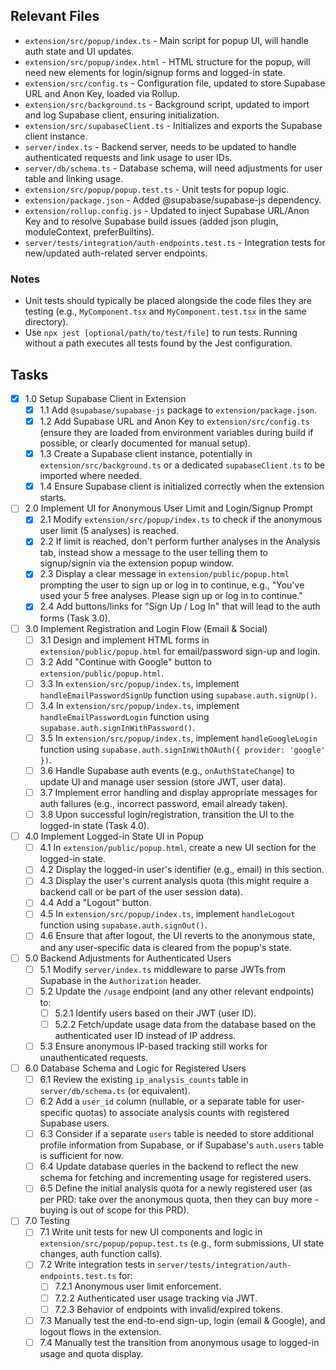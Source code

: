## Relevant Files

- `extension/src/popup/index.ts` - Main script for popup UI, will handle auth state and UI updates.
- `extension/src/popup/index.html` - HTML structure for the popup, will need new elements for login/signup forms and logged-in state.
- `extension/src/config.ts` - Configuration file, updated to store Supabase URL and Anon Key, loaded via Rollup.
- `extension/src/background.ts` - Background script, updated to import and log Supabase client, ensuring initialization.
- `extension/src/supabaseClient.ts` - Initializes and exports the Supabase client instance.
- `server/index.ts` - Backend server, needs to be updated to handle authenticated requests and link usage to user IDs.
- `server/db/schema.ts` - Database schema, will need adjustments for user table and linking usage.
- `extension/src/popup/popup.test.ts` - Unit tests for popup logic.
- `extension/package.json` - Added @supabase/supabase-js dependency.
- `extension/rollup.config.js` - Updated to inject Supabase URL/Anon Key and to resolve Supabase build issues (added json plugin, moduleContext, preferBuiltins).
- `server/tests/integration/auth-endpoints.test.ts` - Integration tests for new/updated auth-related server endpoints.

### Notes

- Unit tests should typically be placed alongside the code files they are testing (e.g., `MyComponent.tsx` and `MyComponent.test.tsx` in the same directory).
- Use `npx jest [optional/path/to/test/file]` to run tests. Running without a path executes all tests found by the Jest configuration.

## Tasks

- [x] 1.0 Setup Supabase Client in Extension
  - [x] 1.1 Add `@supabase/supabase-js` package to `extension/package.json`.
  - [x] 1.2 Add Supabase URL and Anon Key to `extension/src/config.ts` (ensure they are loaded from environment variables during build if possible, or clearly documented for manual setup).
  - [x] 1.3 Create a Supabase client instance, potentially in `extension/src/background.ts` or a dedicated `supabaseClient.ts` to be imported where needed.
  - [x] 1.4 Ensure Supabase client is initialized correctly when the extension starts.

- [ ] 2.0 Implement UI for Anonymous User Limit and Login/Signup Prompt
  - [x] 2.1 Modify `extension/src/popup/index.ts` to check if the anonymous user limit (5 analyses) is reached.
  - [x] 2.2 If limit is reached, don't perform further analyses in the Analysis tab, instead show a message to the user telling them to signup/signin via the extension popup window.
  - [x] 2.3 Display a clear message in `extension/public/popup.html` prompting the user to sign up or log in to continue, e.g., "You've used your 5 free analyses. Please sign up or log in to continue."
  - [x] 2.4 Add buttons/links for "Sign Up / Log In" that will lead to the auth forms (Task 3.0).

- [ ] 3.0 Implement Registration and Login Flow (Email & Social)
  - [ ] 3.1 Design and implement HTML forms in `extension/public/popup.html` for email/password sign-up and login.
  - [ ] 3.2 Add "Continue with Google" button to `extension/public/popup.html`.
  - [ ] 3.3 In `extension/src/popup/index.ts`, implement `handleEmailPasswordSignUp` function using `supabase.auth.signUp()`.
  - [ ] 3.4 In `extension/src/popup/index.ts`, implement `handleEmailPasswordLogin` function using `supabase.auth.signInWithPassword()`.
  - [ ] 3.5 In `extension/src/popup/index.ts`, implement `handleGoogleLogin` function using `supabase.auth.signInWithOAuth({ provider: 'google' })`.
  - [ ] 3.6 Handle Supabase auth events (e.g., `onAuthStateChange`) to update UI and manage user session (store JWT, user data).
  - [ ] 3.7 Implement error handling and display appropriate messages for auth failures (e.g., incorrect password, email already taken).
  - [ ] 3.8 Upon successful login/registration, transition the UI to the logged-in state (Task 4.0).

- [ ] 4.0 Implement Logged-in State UI in Popup
  - [ ] 4.1 In `extension/public/popup.html`, create a new UI section for the logged-in state.
  - [ ] 4.2 Display the logged-in user's identifier (e.g., email) in this section.
  - [ ] 4.3 Display the user's current analysis quota (this might require a backend call or be part of the user session data).
  - [ ] 4.4 Add a "Logout" button.
  - [ ] 4.5 In `extension/src/popup/index.ts`, implement `handleLogout` function using `supabase.auth.signOut()`.
  - [ ] 4.6 Ensure that after logout, the UI reverts to the anonymous state, and any user-specific data is cleared from the popup's state.

- [ ] 5.0 Backend Adjustments for Authenticated Users
  - [ ] 5.1 Modify `server/index.ts` middleware to parse JWTs from Supabase in the `Authorization` header.
  - [ ] 5.2 Update the `/usage` endpoint (and any other relevant endpoints) to:
    - [ ] 5.2.1 Identify users based on their JWT (user ID).
    - [ ] 5.2.2 Fetch/update usage data from the database based on the authenticated user ID instead of IP address.
  - [ ] 5.3 Ensure anonymous IP-based tracking still works for unauthenticated requests.

- [ ] 6.0 Database Schema and Logic for Registered Users
  - [ ] 6.1 Review the existing `ip_analysis_counts` table in `server/db/schema.ts` (or equivalent).
  - [ ] 6.2 Add a `user_id` column (nullable, or a separate table for user-specific quotas) to associate analysis counts with registered Supabase users.
  - [ ] 6.3 Consider if a separate `users` table is needed to store additional profile information from Supabase, or if Supabase's `auth.users` table is sufficient for now.
  - [ ] 6.4 Update database queries in the backend to reflect the new schema for fetching and incrementing usage for registered users.
  - [ ] 6.5 Define the initial analysis quota for a newly registered user (as per PRD: take over the anonymous quota, then they can buy more - buying is out of scope for this PRD).

- [ ] 7.0 Testing
  - [ ] 7.1 Write unit tests for new UI components and logic in `extension/src/popup/popup.test.ts` (e.g., form submissions, UI state changes, auth function calls).
  - [ ] 7.2 Write integration tests in `server/tests/integration/auth-endpoints.test.ts` for:
    - [ ] 7.2.1 Anonymous user limit enforcement.
    - [ ] 7.2.2 Authenticated user usage tracking via JWT.
    - [ ] 7.2.3 Behavior of endpoints with invalid/expired tokens.
  - [ ] 7.3 Manually test the end-to-end sign-up, login (email & Google), and logout flows in the extension.
  - [ ] 7.4 Manually test the transition from anonymous usage to logged-in usage and quota display.
